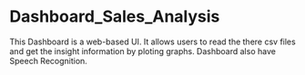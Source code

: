 # Dashboard_Sales_Analysis

This Dashboard is a web-based UI. It allows users to read the there csv files and get the insight information by ploting graphs. Dashboard also have Speech Recognition.
